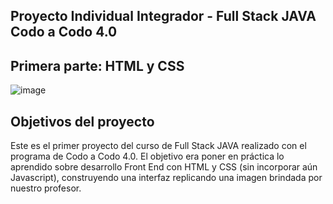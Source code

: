 ## Proyecto Individual Integrador - Full Stack JAVA Codo a Codo 4.0
## Primera parte: HTML y CSS
![image](https://github.com/ValentinaPaglino/TP-Integrador-CaC-Valentina-Paglino/assets/87662280/3794e7b6-de51-4504-993c-0b1e50b5870a)

## Objetivos del proyecto
Este es el primer proyecto del curso de Full Stack JAVA realizado con el programa de Codo a Codo 4.0. El objetivo era poner en práctica lo aprendido sobre desarrollo Front End con HTML y CSS (sin incorporar aún Javascript), construyendo una interfaz replicando una imagen brindada por nuestro profesor.
